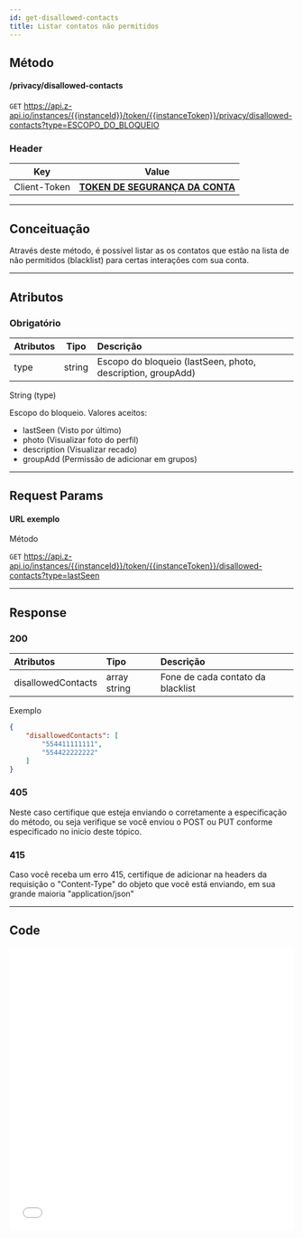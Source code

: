 ```yaml
---
id: get-disallowed-contacts
title: Listar contatos não permitidos
---
```


## Método

#### /privacy/disallowed-contacts

`GET` https://api.z-api.io/instances/{{instanceId}}/token/{{instanceToken}}/privacy/disallowed-contacts?type=ESCOPO_DO_BLOQUEIO

### Header

|      Key       |            Value            |
| :------------: |     :-----------------:     |
|  Client-Token  | **[TOKEN DE SEGURANÇA DA CONTA](../security/client-token)** |
---

## Conceituação

Através deste método, é possível listar as os contatos que estão na lista de não permitidos (blacklist) para certas interações com sua conta.

---

## Atributos

### Obrigatório

| Atributos   |  Tipo   | Descrição                                                   |
| :---------- | :-----: | :---------------------------------------------------------- |
| type        | string  | Escopo do bloqueio (lastSeen, photo, description, groupAdd) |

String (type)

Escopo do bloqueio. Valores aceitos:
 - lastSeen (Visto por último)
 - photo (Visualizar foto do perfil)
 - description (Visualizar recado)
 - groupAdd (Permissão de adicionar em grupos)

---

## Request Params

#### URL exemplo

Método

`GET` https://api.z-api.io/instances/{{instanceId}}/token/{{instanceToken}}/disallowed-contacts?type=lastSeen

---

## Response

### 200

| Atributos          | Tipo          | Descrição                          |
| :---------------   | :------------ | :--------------------------------- |
| disallowedContacts | array string  | Fone de cada contato da blacklist  |

Exemplo

```json
{
    "disallowedContacts": [
        "554411111111",
        "554422222222"
    ]
}
```

### 405

Neste caso certifique que esteja enviando o corretamente a especificação do método, ou seja verifique se você enviou o POST ou PUT conforme especificado no inicio deste tópico.

### 415

Caso você receba um erro 415, certifique de adicionar na headers da requisição o "Content-Type" do objeto que você está enviando, em sua grande maioria "application/json"

---

## Code

<iframe src="//api.apiembed.com/?source=https://raw.githubusercontent.com/Z-API/z-api-docs/main/json-examples/disallowed-contacts.json&targets=all" frameborder="0" scrolling="no" width="100%" height="500px" seamless></iframe>
